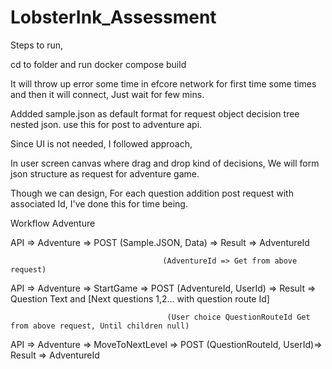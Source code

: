 # LobsterInk_Assessment


Steps to run,

cd to folder and run docker compose build

It will throw up error some time in efcore network for first time some times and then it will connect, Just wait for few mins.

Addded sample.json as default format for request object decision tree nested json. use this for post to adventure api.

Since UI is not needed, I followed approach, 

In user screen canvas where drag and drop kind of decisions, We will form json structure as request for adventure game.

Though we can design, For each question addition post request with associated Id, I've done this for time being.


Workflow Adventure 

API => Adventure => POST (Sample.JSON, Data) => Result => AdventureId

                                      (AdventureId => Get from above request)
API => Adventure => StartGame => POST (AdventureId, UserId) => Result => Question Text and [Next questions 1,2... with question route Id]

                                       (User choice QuestionRouteId Get from above request, Until children null)
API => Adventure => MoveToNextLevel => POST (QuestionRouteId, UserId)=> Result => AdventureId








